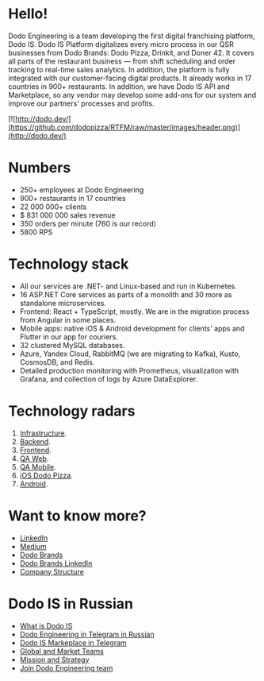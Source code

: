 # Hello!

Dodo Engineering is a team developing the first digital franchising platform, Dodo IS. Dodo IS Platform digitalizes every micro process in our QSR businesses from Dodo Brands: Dodo Pizza, Drinkit, and Doner 42. It covers all parts of the restaurant business — from shift scheduling and order tracking to real-time sales analytics. In addition, the platform is fully integrated with our customer-facing digital products. It already works in 17 countries in 900+ restaurants. In addition, we have Dodo IS API and Marketplace, so any vendor may develop some add-ons for our system and improve our partners' processes and profits.

[![http://dodo.dev/](https://github.com/dodopizza/RTFM/raw/master/images/header.png)](http://dodo.dev/)

# Numbers

* 250+ employees at Dodo Engineering
* 900+ restaurants in 17 countries
* 22 000 000+ clients
* $ 831 000 000 sales revenue
* 350 orders per minute (760 is our record)
* 5800 RPS

# Technology stack

* All our services are .NET- and Linux-based and run in Kubernetes.
*  16 ASP.NET Core services as parts of a monolith and 30 more as standalone microservices.
* Frontend: React + TypeScript, mostly. We are in the migration process from Angular in some places.
* Mobile apps: native iOS & Android development for clients' apps and Flutter in our app for couriers.
* 32 clustered MySQL databases.
* Azure, Yandex Cloud, RabbitMQ (we are migrating to Kafka), Kusto, CosmosDB, and Redis.
* Detailed production monitoring with Prometheus, visualization with Grafana, and collection of logs by Azure DataExplorer.

# Technology radars

1. [Infrastructure](https://radar.thoughtworks.com/?sheetId=https%3A%2F%2Fdocs.google.com%2Fspreadsheets%2Fd%2Fe%2F2PACX-1vTkAM6j2AWXacXHXJTUsIXPDNaO3_TSGHf4hznVlAsxX-vqpBLh3IktlfdkfWg773MukCciR2b3qbeG%2Fpub%3Fgid%3D498396802%26single%3Dtrue%26output%3Dcsv%26format%3D%2FDodo+Engineering+-+Infra+Platform+-+Feb+2023.csv).
2. [Backend](https://radar.thoughtworks.com/?sheetId=https%3A%2F%2Fdocs.google.com%2Fspreadsheets%2Fd%2Fe%2F2PACX-1vRJq9wMTAL7IWulP81qOyuAughwJ9NLMZy_jH4UibjVJF83rM_XdqdSTGWvIfvGS1PYV85LW5BVVUlv%2Fpub%3Fgid%3D1655424610%26single%3Dtrue%26output%3Dcsv%26format%3D%2FDodo+Engineering+Backend.csv).
3. [Frontend](https://radar.thoughtworks.com/?sheetId=https%3A%2F%2Fdocs.google.com%2Fspreadsheets%2Fd%2Fe%2F2PACX-1vQjF0s2jn7MUu2av83B5oPP0uRwyKBxTP_zQLDO7e5T-wgpKk-_3-6aGZ0-MMfeNRdFZmO6BXHecYab%2Fpub%3Fgid%3D1940266749%26single%3Dtrue%26output%3Dcsv%26format%3D%2FDodo+Engineering+-+Frontend+-+2023.csv).
4. [QA Web](https://radar.thoughtworks.com/?sheetId=https%3A%2F%2Fdocs.google.com%2Fspreadsheets%2Fd%2Fe%2F2PACX-1vS-dxShp84tLZVJmfJIt1XDEPqpimndp7GnhpAOTkFE2Br_aj4ygz5A1Pd_ne5b9ct9JMi7jUNmdNV-%2Fpub%3Fgid%3D1922033169%26single%3Dtrue%26output%3Dcsv%26format%3D%2FDodo+Engineering+-+QA+Web+-+March+2023.csv).
5. [QA Mobile](https://radar.thoughtworks.com/?sheetId=https%3A%2F%2Fdocs.google.com%2Fspreadsheets%2Fd%2Fe%2F2PACX-1vRhhv36dMgQWyL24qt9NTmoh3guKjGUK9AawBw85N_MOe1trvSmZQeU99QJglm1Do__Lac8cEYzItnI%2Fpub%3Foutput%3Dcsv%26format%3D%2FDodo+Engineering+-+QA+mobile+-+2023.csv).
6. [iOS Dodo Pizza](https://radar.thoughtworks.com/?sheetId=https%3A%2F%2Fdocs.google.com%2Fspreadsheets%2Fd%2Fe%2F2PACX-1vSNCJEF7o6lYiu7z9WIdLqEyyoW6V94_50wyK5AWP9uW0oA3w4jKaU__jy3fyhOeGdZI2yiSL6VwjL3%2Fpub%3Fgid%3D0%26single%3Dtrue%26output%3Dcsv%26format%3D%2FDodo+Engineering+-+Dodo+Pizza+iOS+-+March+2023.csv).
7. [Android](https://radar.thoughtworks.com/?sheetId=https%3A%2F%2Fdocs.google.com%2Fspreadsheets%2Fd%2Fe%2F2PACX-1vRIJRCLRWKilMgx5rypHoCwGlUOpB79v4-oPPdSvNNSPkkgVao2uja2O4j1eEWqeUn34Ri0rzaNgut3%2Fpub%3Fgid%3D892813566%26single%3Dtrue%26output%3Dcsv%26format%3D%2FDodo+Engineering+Android.csv).

# Want to know more?

* [LinkedIn](https://www.linkedin.com/showcase/dodoengineering/)
* [Medium](https://medium.com/dodoengineering)
* [Dodo Brands](https://dodobrands.io/ru//)
* [Dodo Brands LinkedIn](https://www.linkedin.com/company/dodobrands/)
* [Company Structure](https://miro.com/app/board/o9J_kyKdPj0=/)

# Dodo IS in Russian

* [What is Dodo IS](https://habr.com/ru/company/dododev/blog/506136/)
* [Dodo Engineering in Telegram in Russian](https://t.me/dododev)
* [Dodo IS Markeplace in Telegram](https://t.me/dodo_is_marketplace)
* [Global and Market Teams](https://habr.com/ru/company/dododev/blog/666028/)
* [Mission and Strategy](https://github.com/dodopizza/RTFM/blob/master/docs/our-mission.md)
* [Join Dodo Engineering team](https://dodo.dev/manager#jobs)
